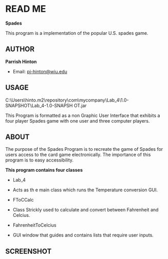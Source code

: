 # READ ME

**Spades**

This program is a implementation of the popular U.S. spades game.

## AUTHOR

**Parrish Hinton**
* Email: pj-hinton@wiu.edu

## USAGE

C:\Users\hinto\.m2\repository\com\mycompany\Lab_4\1.0-SNAPSHOT\Lab_4-1.0-SNAPSH
OT.jar

This Program is formatted as a non Graphic User Interface that exhibits a four player Spades game
with one user and three computer players.

## ABOUT

The purpose of the Spades Program is to recreate the game of Spades 
for users access to the card game electronically. The importance of this program is to
easy accessibility. 

**This program contains four classes**  

* Lab_4

- Acts as th e main class  which runs the Temperature conversion GUI.

* FToCCalc

- Class Strickly used to calculate and convert between Fahrenheit and 
Celcius.

* FahrenheitToCelcius

- GUI window that guides and contains lists that require user inputs.  


## SCREENSHOT
